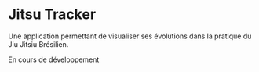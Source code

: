 #  Jitsu Tracker

Une application permettant de visualiser ses évolutions dans la pratique du Jiu Jitsiu Brésilien.

En cours de développement


